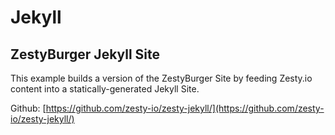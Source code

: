 # Jekyll

## ZestyBurger Jekyll Site 

This example builds a version of the ZestyBurger Site by feeding Zesty.io content into a statically-generated Jekyll Site.

Github: [https://github.com/zesty-io/zesty-jekyll/](https://github.com/zesty-io/zesty-jekyll/)

